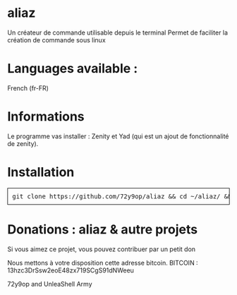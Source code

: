 # aliaz
Un créateur de commande utilisable depuis le terminal
Permet de faciliter la création de commande sous linux

# Languages available :
French (fr-FR)

# Informations
Le programme vas installer :
Zenity et Yad (qui est un ajout de fonctionnalité de zenity).

# Installation
<pre style=" border: 1px solid black; padding:10px">
git clone https://github.com/72y9op/aliaz && cd ~/aliaz/ && mv mkalias /usr/local/bin/
</pre>

# Donations : aliaz & autre projets
Si vous aimez ce projet, vous pouvez contribuer par un petit don

Nous mettons à votre disposition cette adresse bitcoin.
BITCOIN : 13hzc3DrSsw2eoE48zx719SCgS91dNWeeu

72y9op and UnleaShell Army
